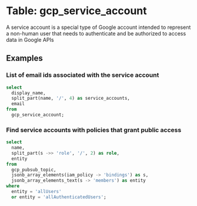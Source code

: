 # Table:  gcp_service_account

A service account is a special type of Google account intended to represent a non-human user that needs to authenticate and be authorized to access data in Google APIs

## Examples

### List of email ids associated with the service account

```sql
select
  display_name,
  split_part(name, '/', 4) as service_accounts,
  email
from
  gcp_service_account;
```


### Find service accounts with policies that grant public access

```sql
select
  name,
  split_part(s ->> 'role', '/', 2) as role,
  entity
from
  gcp_pubsub_topic,
  jsonb_array_elements(iam_policy -> 'bindings') as s,
  jsonb_array_elements_text(s -> 'members') as entity
where
  entity = 'allUsers'
  or entity = 'allAuthenticatedUsers';
```